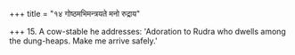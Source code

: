 +++
title = "१४ गोष्ठमभिमन्त्रयते मनो रुद्राय"

+++
15. A cow-stable he addresses: 'Adoration to Rudra who dwells among the dung-heaps. Make me arrive safely.'
